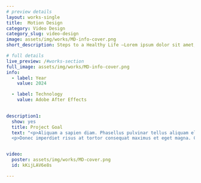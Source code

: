 ```yaml
---
# preview details
layout: works-single
title:  Motion Design
category: Video Design
category_slug: video-design
image: assets/img/works/MD-info-cover.png
short_description: Steps to a Healthy Life –Lorem ipsum dolor sit amet, consectetur adipiscing elit, sed do eiusmod tempor incididunt ut labore et dolore.

# full details
live_preview: /#works-section
full_image: assets/img/works/MD-info-cover.png
info:
  - label: Year
    value: 2024

  - label: Technology
    value: Adobe After Effects
    

description1:
  show: yes
  title: Project Goal
  text: "<p>Aliquam a sapien diam. Phasellus pulvinar tellus aliquam eleifend consectetur. Sed bibendum leo quis rutrum aliquetmorbi.</p>
  <p>Donec imperdiet risus at tortor consequat maximus et eget magna. Cras ornare sagittis augue, id sollicitudin justo tristique ut. Nullam ex enim, euismod vel bibendum ultrices, fringilla vel eros. Donec euismod leo lectus, et euismod metus euismod sed. Quisque quis suscipit ipsum, at pellentesque velit. Duis a congue sem.</p>"


video:
  poster: assets/img/works/MD-cover.png
  id: kKijLAV6e8s

---
```

